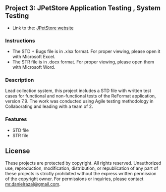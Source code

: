 ## Project 3: JPetStore Application Testing , System Testing

* Link to the: [JPetStore website](https://jpetstore.aspectran.com/)

### Instructions
- The STD + Bugs file is in .xlsx format. For proper viewing, please open it with Microsoft Excel.
- The STR file is in .docx format. For proper viewing, please open them with Microsoft Word.

### Description
Lead collection system, this project includes a STD file with written test cases for functional and non-functional tests of the ReFormat application, version 7.9. The work was conducted using Agile testing methodology in Collaborating and leading with a team of 2.

### Features
- STD file
- STR file

## License
These projects are protected by copyright. All rights reserved. Unauthorized use, reproduction, modification, distribution, or republication of any part of these projects is strictly prohibited without the express written permission of the copyright owner. For permissions or inquiries, please contact [mr.danielrazal@gmail.com](mailto:mr.danielrazal@gmail.com).
